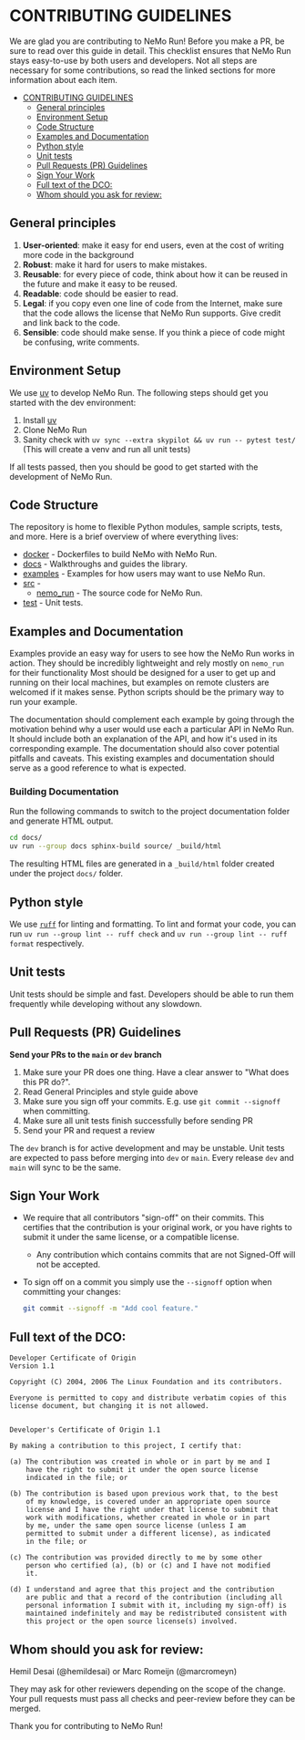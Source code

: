 # CONTRIBUTING GUIDELINES

We are glad you are contributing to NeMo Run! Before you make a PR, be sure to read over this guide in detail.
This checklist ensures that NeMo Run stays easy-to-use by both users and developers.
Not all steps are necessary for some contributions, so read the linked sections for more information about each item.

- [CONTRIBUTING GUIDELINES](#contributing-guidelines)
  - [General principles](#general-principles)
  - [Environment Setup](#environment-setup)
  - [Code Structure](#code-structure)
  - [Examples and Documentation](#examples-and-documentation)
  - [Python style](#python-style)
  - [Unit tests](#unit-tests)
  - [Pull Requests (PR) Guidelines](#pull-requests-pr-guidelines)
  - [Sign Your Work](#sign-your-work)
  - [Full text of the DCO:](#full-text-of-the-dco)
  - [Whom should you ask for review:](#whom-should-you-ask-for-review)

## General principles

1. **User-oriented**: make it easy for end users, even at the cost of writing more code in the background
1. **Robust**: make it hard for users to make mistakes.
1. **Reusable**: for every piece of code, think about how it can be reused in the future and make it easy to be reused.
1. **Readable**: code should be easier to read.
1. **Legal**: if you copy even one line of code from the Internet, make sure that the code allows the license that NeMo Run supports. Give credit and link back to the code.
1. **Sensible**: code should make sense. If you think a piece of code might be confusing, write comments.

## Environment Setup

We use [uv](https://docs.astral.sh/uv/) to develop NeMo Run. The following steps should get you started with the dev environment:

1. Install [uv](https://docs.astral.sh/uv/getting-started/installation/)
2. Clone NeMo Run
3. Sanity check with `uv sync --extra skypilot && uv run -- pytest test/` (This will create a venv and run all unit tests)

If all tests passed, then you should be good to get started with the development of NeMo Run.

## Code Structure

The repository is home to flexible Python modules, sample scripts, tests, and more.
Here is a brief overview of where everything lives:

- [docker](docker/) - Dockerfiles to build NeMo with NeMo Run.
- [docs](docs/) - Walkthroughs and guides the library.
- [examples](examples/) - Examples for how users may want to use NeMo Run.
- [src](src/) -
  - [nemo_run](src/nemo_run/) - The source code for NeMo Run.
- [test](test/) - Unit tests.

## Examples and Documentation

Examples provide an easy way for users to see how the NeMo Run works in action.
They should be incredibly lightweight and rely mostly on `nemo_run` for their functionality
Most should be designed for a user to get up and running on their local machines, but examples on remote clusters are welcomed if it makes sense.
Python scripts should be the primary way to run your example.

The documentation should complement each example by going through the motivation behind why a user would use each a particular API in NeMo Run.
It should include both an explanation of the API, and how it's used in its corresponding example.
The documentation should also cover potential pitfalls and caveats.
This existing examples and documentation should serve as a good reference to what is expected.

### Building Documentation

Run the following commands to switch to the project documentation folder and generate HTML output.

```sh
cd docs/
uv run --group docs sphinx-build source/ _build/html
```

The resulting HTML files are generated in a `_build/html` folder created under the project `docs/` folder.

## Python style

We use [`ruff`](https://docs.astral.sh/ruff/) for linting and formatting. To lint and format your code, you can run `uv run --group lint -- ruff check` and `uv run --group lint -- ruff format` respectively.

## Unit tests

Unit tests should be simple and fast.
Developers should be able to run them frequently while developing without any slowdown.

## Pull Requests (PR) Guidelines

**Send your PRs to the `main` or `dev` branch**

1. Make sure your PR does one thing. Have a clear answer to "What does this PR do?".
2. Read General Principles and style guide above
3. Make sure you sign off your commits. E.g. use `git commit --signoff` when committing.
4. Make sure all unit tests finish successfully before sending PR
5. Send your PR and request a review

The `dev` branch is for active development and may be unstable. Unit tests are expected to pass before merging into `dev` or `main`.
Every release `dev` and `main` will sync to be the same.

## Sign Your Work

- We require that all contributors "sign-off" on their commits. This certifies that the contribution is your original work, or you have rights to submit it under the same license, or a compatible license.

  - Any contribution which contains commits that are not Signed-Off will not be accepted.

- To sign off on a commit you simply use the `--signoff` option when committing your changes:

  ```bash
  git commit --signoff -m "Add cool feature."
  ```

## Full text of the DCO:

```
Developer Certificate of Origin
Version 1.1

Copyright (C) 2004, 2006 The Linux Foundation and its contributors.

Everyone is permitted to copy and distribute verbatim copies of this
license document, but changing it is not allowed.


Developer's Certificate of Origin 1.1

By making a contribution to this project, I certify that:

(a) The contribution was created in whole or in part by me and I
    have the right to submit it under the open source license
    indicated in the file; or

(b) The contribution is based upon previous work that, to the best
    of my knowledge, is covered under an appropriate open source
    license and I have the right under that license to submit that
    work with modifications, whether created in whole or in part
    by me, under the same open source license (unless I am
    permitted to submit under a different license), as indicated
    in the file; or

(c) The contribution was provided directly to me by some other
    person who certified (a), (b) or (c) and I have not modified
    it.

(d) I understand and agree that this project and the contribution
    are public and that a record of the contribution (including all
    personal information I submit with it, including my sign-off) is
    maintained indefinitely and may be redistributed consistent with
    this project or the open source license(s) involved.
```

## Whom should you ask for review:

Hemil Desai (@hemildesai) or Marc Romeijn (@marcromeyn)

They may ask for other reviewers depending on the scope of the change. Your pull requests must pass all checks and peer-review before they can be merged.

Thank you for contributing to NeMo Run!
